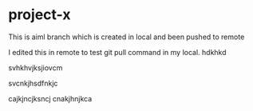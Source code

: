 # project-x

This is aiml branch which is created in local and been pushed to remote


I edited this in remote to test git pull command in my local.
hdkhkd

svhkhvjksjiovcm

svcnkjhsdfnkjc

cajkjncjksncj
cnakjhnjkca
